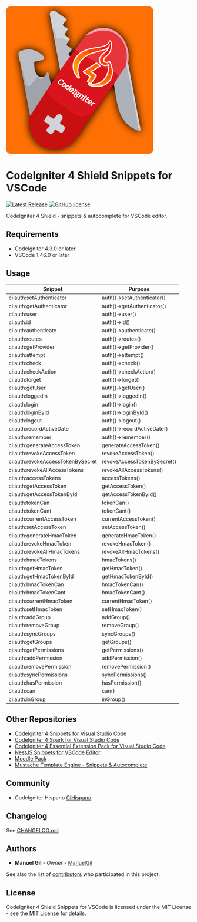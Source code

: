 ![icon](https://raw.githubusercontent.com/ManuelGil/vscode-codeigniter4-shield-snippets/main/icon.png)

# CodeIgniter 4 Shield Snippets for VSCode

[![Latest Release](https://img.shields.io/visual-studio-marketplace/v/imgildev.vscode-codeigniter4-shield-snippets?style=flat&label=VS%20Marketplace&logo=visual-studio-code)](https://marketplace.visualstudio.com/items?itemName=imgildev.vscode-codeigniter4-shield-snippets)
[![GitHub license](https://img.shields.io/github/license/ManuelGil/vscode-codeigniter4-shield-snippets)]()

CodeIgniter 4 Shield - snippets & autocomplete for VSCode editor.

## Requirements

- CodeIgniter 4.3.0 or later
- VSCode 1.46.0 or later

## Usage

| Snippet | Purpose |
| --- | --- |
| ci:auth:setAuthenticator | auth()->setAuthenticator() |
| ci:auth:getAuthenticator | auth()->getAuthenticator() |
| ci:auth:user | auth()->user() |
| ci:auth:id | auth()->id() |
| ci:auth:authenticate | auth()->authenticate() |
| ci:auth:routes | auth()->routes() |
| ci:auth:getProvider | auth()->getProvider() |
| ci:auth:attempt | auth()->attempt() |
| ci:auth:check | auth()->check() |
| ci:auth:checkAction | auth()->checkAction() |
| ci:auth:forget | auth()->forget() |
| ci:auth:getUser | auth()->getUser() |
| ci:auth:loggedIn | auth()->loggedIn() |
| ci:auth:login | auth()->login() |
| ci:auth:loginById | auth()->loginById() |
| ci:auth:logout | auth()->logout() |
| ci:auth:recordActiveDate | auth()->recordActiveDate() |
| ci:auth:remember | auth()->remember() |
| ci:auth:generateAccessToken | generateAccessToken() |
| ci:auth:revokeAccessToken | revokeAccessToken() |
| ci:auth:revokeAccessTokenBySecret | revokeAccessTokenBySecret() |
| ci:auth:revokeAllAccessTokens | revokeAllAccessTokens() |
| ci:auth:accessTokens | accessTokens() |
| ci:auth:getAccessToken | getAccessToken() |
| ci:auth:getAccessTokenById | getAccessTokenById() |
| ci:auth:tokenCan | tokenCan() |
| ci:auth:tokenCant | tokenCant() |
| ci:auth:currentAccessToken | currentAccessToken() |
| ci:auth:setAccessToken | setAccessToken() |
| ci:auth:generateHmacToken | generateHmacToken() |
| ci:auth:revokeHmacToken | revokeHmacToken() |
| ci:auth:revokeAllHmacTokens | revokeAllHmacTokens() |
| ci:auth:hmacTokens | hmacTokens() |
| ci:auth:getHmacToken | getHmacToken() |
| ci:auth:getHmacTokenById | getHmacTokenById() |
| ci:auth:hmacTokenCan | hmacTokenCan() |
| ci:auth:hmacTokenCant | hmacTokenCant() |
| ci:auth:currentHmacToken | currentHmacToken() |
| ci:auth:setHmacToken | setHmacToken() |
| ci:auth:addGroup | addGroup() |
| ci:auth:removeGroup | removeGroup() |
| ci:auth:syncGroups | syncGroups() |
| ci:auth:getGroups | getGroups() |
| ci:auth:getPermissions | getPermissions() |
| ci:auth:addPermission | addPermission() |
| ci:auth:removePermission | removePermission() |
| ci:auth:syncPermissions | syncPermissions() |
| ci:auth:hasPermission | hasPermission() |
| ci:auth:can | can() |
| ci:auth:inGroup | inGroup() |

## Other Repositories

- [CodeIgniter 4 Snippets for Visual Studio Code](https://marketplace.visualstudio.com/items?itemName=imgildev.vscode-codeigniter4-shield-snippets)
- [CodeIgniter 4 Spark for Visual Studio Code](https://marketplace.visualstudio.com/items?itemName=imgildev.vscode-codeigniter4-shield-spark)
- [CodeIgniter 4 Essential Extension Pack for Visual Studio Code](https://marketplace.visualstudio.com/items?itemName=imgildev.vscode-codeigniter4-shield-pack)
- [NestJS Snippets for VSCode Editor](https://marketplace.visualstudio.com/items?itemName=imgildev.vscode-nestjs-snippets-extension)
- [Moodle Pack](https://marketplace.visualstudio.com/items?itemName=imgildev.vscode-moodle-snippets)
- [Mustache Template Engine - Snippets & Autocomplete](https://marketplace.visualstudio.com/items?itemName=imgildev.vscode-mustache-snippets)

## Community

- CodeIgniter Hispano [CiHispano](https://www.cihispano.org/)

## Changelog

See [CHANGELOG.md](./CHANGELOG.md)

## Authors

- **Manuel Gil** - _Owner_ - [ManuelGil](https://github.com/ManuelGil)

See also the list of [contributors](https://github.com/ManuelGil/vscode-codeigniter4-shield-snippets/contributors) who participated in this project.

## License

CodeIgniter 4 Shield Snippets for VSCode is licensed under the MIT License - see the [MIT License](https://opensource.org/licenses/MIT) for details.
